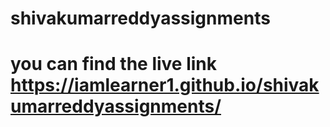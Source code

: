 # shivakumarreddyassignments
# you can find the live link  https://iamlearner1.github.io/shivakumarreddyassignments/